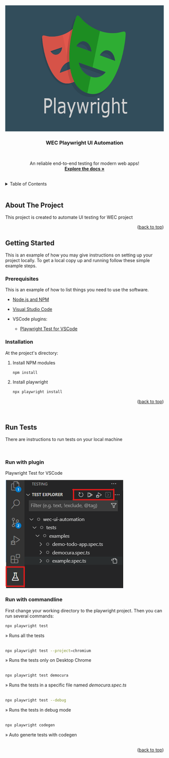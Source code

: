 <a name="readme-top"></a>

<!-- PROJECT LOGO -->
<br />
<div align="center">
<img src="images/logo.png" alt="Logo" width="646" height="400">

  <br>
  <h3 align="center">WEC Playwright UI Automation</h3>

  <br>
  <p align="center">
    An reliable end-to-end testing for modern web apps!
    <br />
    <a href="https://playwright.dev/"><strong>Explore the docs »</strong></a>
    <br />
  </p>
</div>
<br>

<!-- TABLE OF CONTENTS -->
<details>
  <summary>Table of Contents</summary>
  <ol>
    <li>
      <a href="#about-the-project">About The Project</a>
    </li>
    <li>
      <a href="#getting-started">Getting Started</a>
      <ul>
        <li><a href="#prerequisites">Prerequisites</a></li>
        <li><a href="#installation">Installation</a></li>
      </ul>
    </li>
    <li>
      <a href="#run-tests">How to run tests</a>
      <ul>
        <li><a href="#run-with-plugin">Run tests with plugin</a></li>
        <li><a href="#run-with-commandline">Run tests with commandline</a></li>
      </ul>
    </li>
    <li><a href="#confluence-page">Confluence page</a></li>
  </ol>
</details>
<br>

<!-- ABOUT THE PROJECT -->
## About The Project
This project is created to automate UI testing for WEC project

<p align="right">(<a href="#readme-top">back to top</a>)</p>

<!-- GETTING STARTED -->
## Getting Started

This is an example of how you may give instructions on setting up your project locally.
To get a local copy up and running follow these simple example steps.

### Prerequisites

This is an example of how to list things you need to use the software.

* [Node.js and NPM](https://docs.npmjs.com/downloading-and-installing-node-js-and-npm)

* [Visual Studio Code](https://code.visualstudio.com/download)

* VSCode plugins:
  - [Playwright Test for VSCode](https://marketplace.visualstudio.com/items?itemName=ms-playwright.playwright)

### Installation

At the project's directory:

1. Install NPM modules
   ```sh
   npm install
   ```
2. Install playwright
   ```sh
   npx playwright install
   ```

<p align="right">(<a href="#readme-top">back to top</a>)</p>

<br>

<!-- Run tests -->
## Run Tests
There are instructions to run tests on your local machine

<br>

### Run with plugin
Playwright Test for VSCode

<img src="images/run-with-plugin.png" alt="run-with-plugin">

<br>

### Run with commandline
First change your working directory to the playwright project.
Then you can run several commands:

```sh
npx playwright test
```
» Runs all the tests
<br>
<br>

```sh
npx playwright test --project=chromium
```
» Runs the tests only on Desktop Chrome
<br>
<br>

```sh
npx playwright test democura
```
» Runs the tests in a specific file named *democura.spec.ts*
<br>
<br>

```sh
npx playwright test --debug
```
» Runs the tests in debug mode
<br>
<br>

```sh
npx playwright codegen
```
» Auto generte tests with codegen
<br>
<br>


<p align="right">(<a href="#readme-top">back to top</a>)</p>
